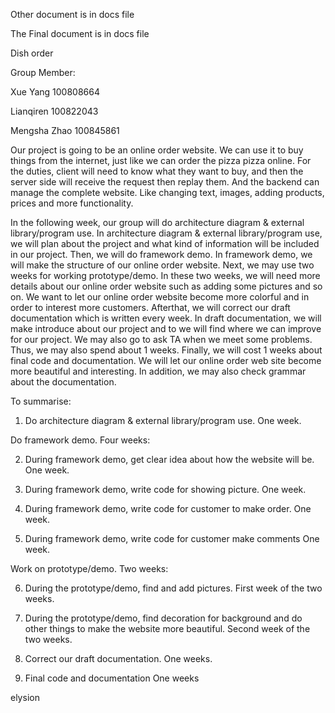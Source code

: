 Other document is in docs file

The Final document is in docs file

Dish order

Group Member:

Xue Yang 100808664

Lianqiren 100822043

Mengsha Zhao 100845861

Our project is going to be an online order website. We can use it to buy things from the internet, just like we can order the pizza pizza online. For the duties, client will need to know what they want to buy, and then the server side will receive the request then replay them. And the backend can manage the complete website. Like changing text, images, adding products, prices and more functionality.

In the following week, our group will do architecture diagram & external library/program use. In architecture diagram & external library/program use, we will plan about the project and what kind of information will be included in our project. Then, we will do framework demo. In framework demo, we will make the structure of our online order website. Next, we may use two weeks for working prototype/demo. In these two weeks, we will need more details about our online order website such as adding some pictures and so on. We want to let our online order website become more colorful and in order to interest more customers. Afterthat, we will correct our draft documentation which is written every week. In draft documentation, we will make introduce about our project and to we will find where we can improve for our project. We may also go to ask TA when we meet some problems. Thus, we may also spend about 1 weeks. Finally, we will cost 1 weeks about final code and documentation. We will let our online order web site become more beautiful and interesting. In addition, we may also check grammar about the documentation.

To summarise:
1. Do architecture diagram & external library/program use.
   One week. 

Do framework demo. 
Four weeks:

2. During framework demo, get clear idea about how the website will be.
   One week.

3. During framework demo, write code for showing picture.
   One week.

4. During framework demo, write code for customer to make order.
   One week.

5. During framework demo, write code for customer make comments
   One week.   

Work on prototype/demo.
Two weeks:

6. During the prototype/demo, find and add pictures.
   First week of the two weeks.

7. During the prototype/demo, find decoration for background and            do other things to make the website more beautiful.
   Second week of the two weeks.

8. Correct our draft documentation. 
   One weeks.

9. Final code and documentation
   One weeks



elysion
